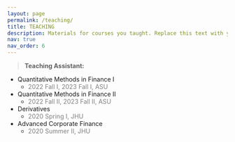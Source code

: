 ```yaml
---
layout: page
permalink: /teaching/
title: TEACHING
description: Materials for courses you taught. Replace this text with your description.
nav: true
nav_order: 6
---
```


>**Teaching Assistant:** 
* Quantitative Methods in Finance I
  * <span style="color:grey">2022 Fall I, 2023 Fall I, ASU</span>
* Quantitative Methods in Finance II
  * <span style="color:grey">2022 Fall II, 2023 Fall II, ASU</span>
* Derivatives
  * <span style="color:grey">2020 Spring I, JHU</span>
* Advanced Corporate Finance
  * <span style="color:grey">2020 Summer II, JHU</span>


